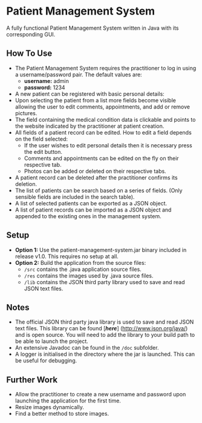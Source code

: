 # Patient Management System

A fully functional Patient Management System written in Java with its corresponding GUI.

## How To Use

* The Patient Management System requires the practitioner to log in using a username/password pair. The default values are:
  * **username:** admin
  * **password:** 1234
* A new patient can be registered with basic personal details:
* Upon selecting the patient from a list more fields become visible allowing the user to edit comments, appointments, and add or remove pictures.
* The field containing the medical condition data is clickable and points to the website indicated by the practitioner at patient creation.
* All fields of a patient record can be edited. How to edit a field depends on the field selected:
  * If the user wishes to edit personal details then it is necessary press the edit button.
  * Comments and appointments can be edited on the fly on their respective tab.
  * Photos can be added or deleted on their respective tabs.
* A patient record can be deleted after the practitioner confirms its deletion.
* The list of patients can be search based on a series of fields. (Only sensible fields are included in the search table).
* A list of selected patients can be exported as a JSON object.
* A list of patient records can be imported as a JSON object and appended to the existing ones in the management system.

## Setup

* **Option 1:** Use the patient-management-system.jar binary included in release v1.0. This requires no setup at all.
* **Option 2:** Build the application from the source files:
  * `/src` contains the .java application source files.
  * `/res` contains the images used by .java source files.
  * `/lib` contains the JSON third party library used to save and read JSON text files.

## Notes
* The official JSON third party java library is used to save and read JSON text files. This library can be found [**_here_**] (http://www.json.org/java/) and is open source. You will need to add the library to your build path to be able to launch the project.
* An extensive Javadoc can be found in the `/doc` subfolder.
* A logger is initialised in the directory where the jar is launched. This can be useful for debugging.

## Further Work
* Allow the practitioner to create a new username and password upon launching the application for the first time.
* Resize images dynamically.
* Find a better method to store images.
